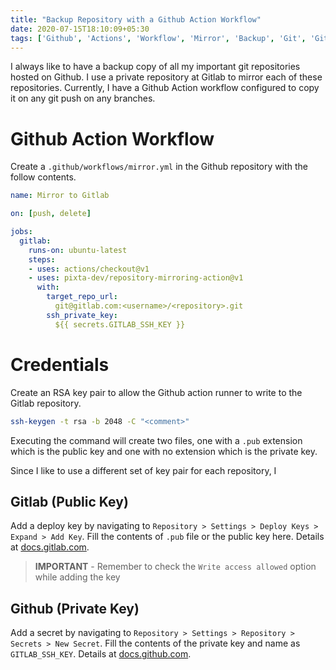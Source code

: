 ```yaml
---
title: "Backup Repository with a Github Action Workflow"
date: 2020-07-15T18:10:09+05:30
tags: ['Github', 'Actions', 'Workflow', 'Mirror', 'Backup', 'Git', 'Gitlab']
---
```


I always like to have a backup copy of all my important git repositories hosted on Github. I use a private repository at Gitlab to mirror each of these repositories. Currently, I have a Github Action workflow configured to copy it on any git push on any branches.

# Github Action Workflow
Create a `.github/workflows/mirror.yml` in the Github repository with the follow contents.

```yml
name: Mirror to Gitlab

on: [push, delete]

jobs:
  gitlab:
    runs-on: ubuntu-latest
    steps:
    - uses: actions/checkout@v1
    - uses: pixta-dev/repository-mirroring-action@v1
      with:
        target_repo_url:
          git@gitlab.com:<username>/<repository>.git
        ssh_private_key:
          ${{ secrets.GITLAB_SSH_KEY }}
```

# Credentials
Create an RSA key pair to allow the Github action runner to write to the Gitlab repository.

```bash
ssh-keygen -t rsa -b 2048 -C "<comment>"
```

Executing the command will create two files, one with a `.pub` extension which is the public key and one with no extension which is the private key. 

Since I like to use a different set of key pair for each repository, I

## Gitlab (Public Key)
Add a deploy key by navigating to `Repository > Settings > Deploy Keys > Expand > Add Key`. Fill the contents of `.pub` file or the public key here. Details at [docs.gitlab.com](https://docs.gitlab.com/ce/user/project/deploy_keys/).

> **IMPORTANT** - Remember to check the `Write access allowed` option while adding the key

## Github (Private Key)
Add a secret by navigating to `Repository > Settings > Repository > Secrets > New Secret`. Fill the contents of the private key and name as `GITLAB_SSH_KEY`. Details at [docs.github.com](https://docs.github.com/en/actions/configuring-and-managing-workflows/creating-and-storing-encrypted-secrets).
